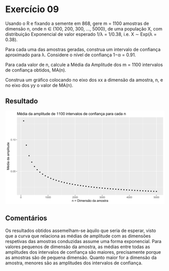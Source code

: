 # Exercício 09

Usando o R e fixando a semente em 868, gere m = 1100 amostras de dimensão n, onde n ∈ {100, 200, 300, …, 5000}, de uma população X, com distribuição Exponencial de valor esperado 1/λ = 1/0.38, i.e. X ∼ Exp(λ = 0.38).

Para cada uma das amostras geradas, construa um intervalo de confiança aproximado para λ. Considere o nível de confiança 1−α = 0.91.

Para cada valor de n, calcule a Média da Amplitude dos m = 1100 intervalos de confiança obtidos, MA(n).

Construa um gráfico colocando no eixo dos xx a dimensão da amostra, n, e no eixo dos yy o valor de MA(n).

## Resultado

<img src="output.svg" alt="Output" width="600"/>

## Comentários

Os resultados obtidos assemelham-se àquilo que seria de esperar, visto que a curva que relaciona as médias de amplitude com as dimensões respetivas das amostras conduzidas assume uma forma exponencial.
Para valores pequenos de dimensão da amostra, as médias entre todas as amplitudes dos intervalos de confiança são maiores, precisamente porque as amostras são de pequena dimensão.
Quanto maior for a dimensão da amostra, menores são as amplitudes dos intervalos de confiança.

